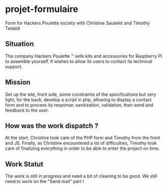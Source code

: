 # projet-formulaire
Form for Hackers Poulette society with Christine Sautelet and Timothy Tedaldi

## Situation

The company Hackers Poulette ™ sells kits and accessories for Raspberry Pi to assemble yourself. It wishes to allow its users to contact its technical support.

## Mission

Set up the site, front side, some constraints of the specifications but very light, for the back, develop a script in php, allowing to display a contact form and to process its response: sanitization, validation, then send and feedback to the user.

## How was the work dispatch ?

At the start, Christine took care of the PHP form and Timothy from the front and JS.
Finally, as Christine encountered a lot of difficulties, Timothy took care of finalizing everything in order to be able to enter the project on time.

## Work Statut

The work is still in progress and need a bit of cleaning to be good. We still need to work on the "Send mail" part !